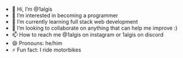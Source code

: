 - 👋 Hi, I’m @1algis
- 👀 I’m interested in becoming a programmer
- 🌱 I’m currently learning full stack web development
- 💞️ I’m looking to collaborate on anything that can help me improve :)
- 📫 How to reach me @1algis on instagram or 1algis on discord
- 😄 Pronouns: he/him
- ⚡ Fun fact: I ride motorbikes

<!---
1algis/1algis is a ✨ special ✨ repository because its `README.md` (this file) appears on your GitHub profile.
You can click the Preview link to take a look at your changes.
--->
